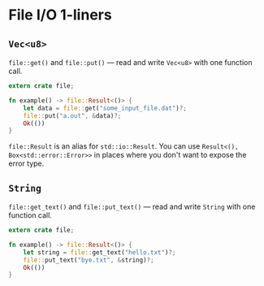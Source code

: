 # File I/O 1-liners

## `Vec<u8>`

`file::get()` and `file::put()` — read and write `Vec<u8>` with one function call.

```rust
extern crate file;

fn example() -> file::Result<()> {
    let data = file::get("some_input_file.dat")?;
    file::put("a.out", &data)?;
    Ok(())
}
```

`file::Result` is an alias for `std::io::Result`. You can use `Result<(), Box<std::error::Error>>` in places where you don't want to expose the error type.

## `String`

`file::get_text()` and `file::put_text()` — read and write `String` with one function call.

```rust
extern crate file;

fn example() -> file::Result<()> {
    let string = file::get_text("hello.txt")?;
    file::put_text("bye.txt", &string)?;
    Ok(())
}
```

